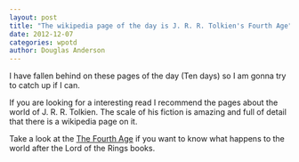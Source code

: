```yaml
---
layout: post
title: "The wikipedia page of the day is J. R. R. Tolkien's Fourth Age"
date: 2012-12-07
categories: wpotd
author: Douglas Anderson
---
```


I have fallen behind on these pages of the day (Ten days) so I am gonna try to
catch up if I can.

If you are looking for a interesting read I recommend the pages about the world
of J. R. R. Tolkien. The scale of his fiction is amazing and full of detail that
there is a wikipedia page on it.

Take a look at the [The Fourth Age](https://en.wikipedia.org/wiki/Fourth_Age) if
you want to know what happens to the world after the Lord of the Rings books.
